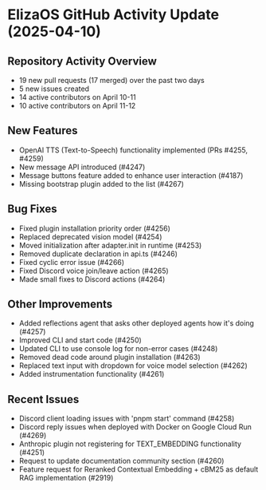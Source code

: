 # ElizaOS GitHub Activity Update (2025-04-10)

## Repository Activity Overview
- 19 new pull requests (17 merged) over the past two days
- 5 new issues created
- 14 active contributors on April 10-11
- 10 active contributors on April 11-12

## New Features
- OpenAI TTS (Text-to-Speech) functionality implemented (PRs #4255, #4259)
- New message API introduced (#4247)
- Message buttons feature added to enhance user interaction (#4187)
- Missing bootstrap plugin added to the list (#4267)

## Bug Fixes
- Fixed plugin installation priority order (#4256)
- Replaced deprecated vision model (#4254)
- Moved initialization after adapter.init in runtime (#4253)
- Removed duplicate declaration in api.ts (#4246)
- Fixed cyclic error issue (#4266)
- Fixed Discord voice join/leave action (#4265)
- Made small fixes to Discord actions (#4264)

## Other Improvements
- Added reflections agent that asks other deployed agents how it's doing (#4257)
- Improved CLI and start code (#4250)
- Updated CLI to use console log for non-error cases (#4248)
- Removed dead code around plugin installation (#4263)
- Replaced text input with dropdown for voice model selection (#4262)
- Added instrumentation functionality (#4261)

## Recent Issues
- Discord client loading issues with 'pnpm start' command (#4258)
- Discord reply issues when deployed with Docker on Google Cloud Run (#4269)
- Anthropic plugin not registering for TEXT_EMBEDDING functionality (#4251)
- Request to update documentation community section (#4260)
- Feature request for Reranked Contextual Embedding + cBM25 as default RAG implementation (#2919)